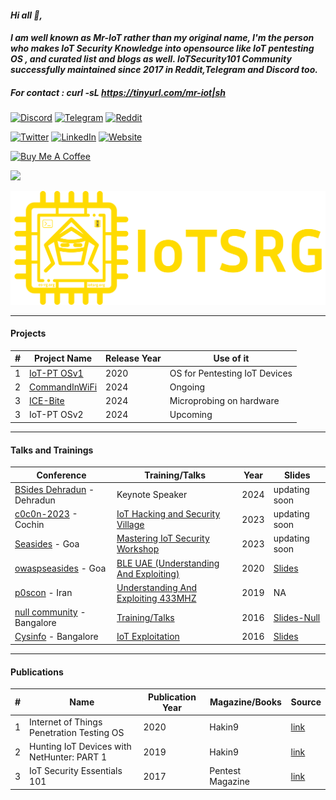 #### ***Hi all 👋,***
#### ***I am well known as Mr-IoT rather than my original name, I'm the person who makes IoT Security Knowledge into opensource like IoT pentesting OS , and curated list and blogs as well. IoTSecurity101 Community successfully maintained since 2017 in Reddit,Telegram and Discord too.***

##### For contact : curl -sL https://tinyurl.com/mr-iot|sh 



[![Discord](https://img.shields.io/badge/Discord-5865F2?style=for-the-badge&logo=discord&logoColor=white)](https://discord.gg/WRPePTBS2Q) [![Telegram](https://img.shields.io/badge/Telegram-2CA5E0?style=for-the-badge&logo=telegram&logoColor=white)](https://t.co/PyzNrnQVSM) [![Reddit](https://img.shields.io/badge/Reddit-FF4500?style=for-the-badge&logo=reddit&logoColor=white)](https://t.co/NPkAl8bPB3) 

[![Twitter](https://img.shields.io/badge/Twitter-1DA1F2?style=for-the-badge&logo=twitter&logoColor=white)](https://twitter.com/v33riot) [![LinkedIn](https://img.shields.io/badge/LinkedIn-0077B5?style=for-the-badge&logo=linkedin&logoColor=white)](https://www.linkedin.com/in/veeraiot/)  [![Website](https://img.shields.io/badge/website-000000?style=for-the-badge&logo=About.me&logoColor=white)](https://mr-iot.blog/)

<a href="https://www.buymeacoffee.com/v33ru" target="_blank"><img src="https://bmc-cdn.nyc3.digitaloceanspaces.com/BMC-button-images/custom_images/orange_img.png" alt="Buy Me A Coffee" style="height: auto !important;width: auto !important;" ></a>

![](https://komarev.com/ghpvc/?username=v33ru)

[![](Gold-IoTSRG.png)](https://www.iotsrg.org/)


--------------------------------------------------------------------------------------------------------------------------

#### Projects 
|#| Project Name | Release Year | Use of it |
|---|---|---|---|
|1| [IoT-PT OSv1](https://github.com/IoT-PTv/IoT-PT) | 2020 | OS for Pentesting IoT Devices |
|2| [CommandInWiFi](https://github.com/V33RU/CommandInWiFi) | 2024| Ongoing |
|3| [ICE-Bite](https://github.com/IoTSecurity101/ICEBite) | 2024 | Microprobing on hardware |
|3| IoT-PT OSv2 | 2024 | Upcoming |


------------------------------------------------------------------------------------------------------------------------------

#### Talks and Trainings 
| Conference | Training/Talks | Year | Slides | 
|---|---|---|---|
| [BSides Dehradun](https://bsidesdehradun.com/speakers) - Dehradun | Keynote Speaker | 2024 | updating soon |
| [c0c0n-2023](https://seasides.net/) - Cochin | [IoT Hacking and Security Village](https://india.c0c0n.org/2023/IoT-Hacking-and-Security-Village) | 2023 | updating soon |
| [Seasides](https://seasides.net/) - Goa | [Mastering IoT Security Workshop](https://seasides.net/mastering-iot-security-workshop/) | 2023 | updating soon |
| [owaspseasides](https://www.owaspseasides.com/) - Goa | [BLE UAE (Understanding And Exploiting)](https://www.owaspseasides.com/sessions/ble_uae/) | 2020 | [Slides](https://github.com/IoTSecurity101/BLE-UAE) |
| [p0scon](https://www.poscon.ir) - Iran | [Understanding And Exploiting 433MHZ](https://www.poscon.ir/2019/) | 2019 | NA |
| [null community](null.community) - Bangalore | [Training/Talks](https://null.community/profile/3556-veerababu-mr-iot) | 2016 | [Slides-Null](https://github.com/v33ru/my-slides) |
| [Cysinfo](https://cysinfo.com/) - Bangalore | [IoT Exploitation](https://cysinfo.com/8th-meetup-iot-exploitation/) | 2016 | [Slides](https://cysinfo.com/8th-meetup-iot-exploitation/) |



----------------------------------------------------------------------------------------------------------------------------

#### Publications
|#| Name | Publication Year | Magazine/Books | Source |
|---|---|---|---|---|
|1| Internet of Things Penetration Testing OS | 2020 | Hakin9 | [link](https://hakin9.org/product/android-applications-and-security/) |
|2| Hunting IoT Devices with NetHunter:  PART 1 | 2019 | Hakin9 | [link](https://hakin9.org/product/practical-devops/) |
|3| IoT Security Essentials 101 | 2017 | Pentest Magazine | [link](https://pentestmag.com/download/pentest-security-things/) |
